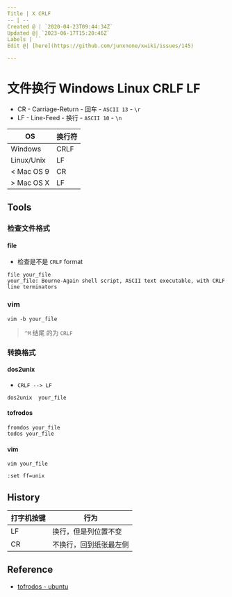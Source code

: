 ```yaml
---
Title | X CRLF
-- | --
Created @ | `2020-04-23T09:44:34Z`
Updated @| `2023-06-17T15:20:46Z`
Labels | ``
Edit @| [here](https://github.com/junxnone/xwiki/issues/145)

---
```

# 文件换行 Windows Linux CRLF LF
- CR - Carriage-Return - 回车 - `ASCII 13` - `\r`
- LF -  Line-Feed - 换行 -  `ASCII 10` - `\n`

OS | 换行符
-- | --
Windows | CRLF
Linux/Unix | LF
< Mac OS 9 | CR
\> Mac OS X | LF
 
## Tools
### 检查文件格式

#### file 
- 检查是不是 `CRLF` format

```
file your_file
your_file: Bourne-Again shell script, ASCII text executable, with CRLF line terminators
```

### vim 

```
vim -b your_file
```
> `^M` 结尾 的为 `CRLF`

### 转换格式


#### dos2unix  
- `CRLF --> LF`

```
dos2unix  your_file
```

#### tofrodos 

```
fromdos your_file
todos your_file
```

#### vim 

```
vim your_file
```
```
:set ff=unix
```


## History

打字机按键 | 行为
-- | --
LF  |  换行，但是列位置不变
CR | 不换行，回到纸张最左侧

## Reference
- [tofrodos - ubuntu](http://manpages.ubuntu.com/manpages/focal/man1/fromdos.1.html)

